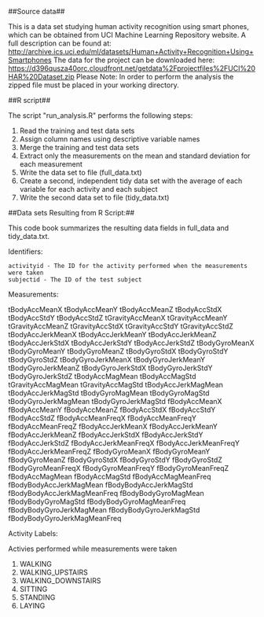 ##Source data##

This is a data set studying human activity recognition using smart phones, which can be obtained from UCI Machine Learning Repository website. A full description can be found at: http://archive.ics.uci.edu/ml/datasets/Human+Activity+Recognition+Using+Smartphones The data for the project can be downloaded here: https://d396qusza40orc.cloudfront.net/getdata%2Fprojectfiles%2FUCI%20HAR%20Dataset.zip
Please Note: In order to perform the analysis the zipped file must be placed in your working directory.

##R script##

The script "run_analysis.R" performs the following steps:

 1. Read the training and test data sets
 2. Assign column names using descriptive variable names
 3. Merge the training and test data sets
 4. Extract only the measurements on the mean and standard deviation for each measurement
 5. Write the data set to file (full_data.txt)
 6. Create a second, independent tidy data set with the average of each variable for each activity and each subject
 7. Write the second data set to file (tidy_data.txt)


##Data sets Resulting from R Script:##

This code book summarizes the resulting data fields in full_data and tidy_data.txt.

Identifiers:

	activityid - The ID for the activity performed when the measurements were taken
	subjectid - The ID of the test subject 

Measurements:

tBodyAccMeanX 
tBodyAccMeanY 
tBodyAccMeanZ 
tBodyAccStdX 
tBodyAccStdY 
tBodyAccStdZ 
tGravityAccMeanX 
tGravityAccMeanY 
tGravityAccMeanZ 
tGravityAccStdX 
tGravityAccStdY 
tGravityAccStdZ 
tBodyAccJerkMeanX 
tBodyAccJerkMeanY 
tBodyAccJerkMeanZ 
tBodyAccJerkStdX 
tBodyAccJerkStdY 
tBodyAccJerkStdZ 
tBodyGyroMeanX 
tBodyGyroMeanY 
tBodyGyroMeanZ 
tBodyGyroStdX 
tBodyGyroStdY 
tBodyGyroStdZ 
tBodyGyroJerkMeanX 
tBodyGyroJerkMeanY 
tBodyGyroJerkMeanZ 
tBodyGyroJerkStdX 
tBodyGyroJerkStdY 
tBodyGyroJerkStdZ 
tBodyAccMagMean 
tBodyAccMagStd 
tGravityAccMagMean 
tGravityAccMagStd 
tBodyAccJerkMagMean 
tBodyAccJerkMagStd 
tBodyGyroMagMean 
tBodyGyroMagStd 
tBodyGyroJerkMagMean 
tBodyGyroJerkMagStd 
fBodyAccMeanX 
fBodyAccMeanY 
fBodyAccMeanZ 
fBodyAccStdX 
fBodyAccStdY 
fBodyAccStdZ 
fBodyAccMeanFreqX 
fBodyAccMeanFreqY 
fBodyAccMeanFreqZ 
fBodyAccJerkMeanX 
fBodyAccJerkMeanY 
fBodyAccJerkMeanZ 
fBodyAccJerkStdX 
fBodyAccJerkStdY 
fBodyAccJerkStdZ 
fBodyAccJerkMeanFreqX 
fBodyAccJerkMeanFreqY 
fBodyAccJerkMeanFreqZ 
fBodyGyroMeanX 
fBodyGyroMeanY 
fBodyGyroMeanZ 
fBodyGyroStdX 
fBodyGyroStdY 
fBodyGyroStdZ 
fBodyGyroMeanFreqX 
fBodyGyroMeanFreqY 
fBodyGyroMeanFreqZ 
fBodyAccMagMean 
fBodyAccMagStd 
fBodyAccMagMeanFreq 
fBodyBodyAccJerkMagMean 
fBodyBodyAccJerkMagStd 
fBodyBodyAccJerkMagMeanFreq 
fBodyBodyGyroMagMean 
fBodyBodyGyroMagStd 
fBodyBodyGyroMagMeanFreq 
fBodyBodyGyroJerkMagMean 
fBodyBodyGyroJerkMagStd 
fBodyBodyGyroJerkMagMeanFreq


Activity Labels: 

Activies performed while measurements were taken
1. WALKING 
2. WALKING_UPSTAIRS 
3. WALKING_DOWNSTAIRS 
4. SITTING 
5. STANDING 
6. LAYING